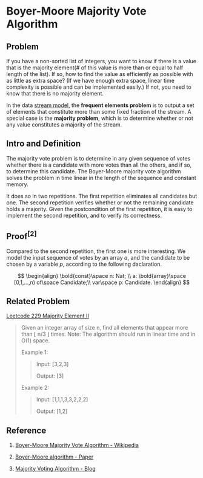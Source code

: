 # Boyer-Moore Majority Vote Algorithm
## Problem
If you have a non-sorted list of integers, you want to know if there is a value that is the majority element(# of this value is more than or equal to half length of the list). If so, how to find the value as efficiently as possible with as little as extra space? (If we have enough extra space, linear time complexity is possible and can be implemented easily.) If not, you need to know that there is no majority element.

In the data [stream model](https://en.wikipedia.org/wiki/Streaming_algorithm), the **frequent elements problem** is to output a set of elements that constitute more than some fixed fraction of the stream. A special case is the **majority problem**, which is to determine whether or not any value constitutes a majority of the stream.

## Intro and Definition
The majority vote problem is to determine in any given sequence of votes whether there is a candidate with more votes than all the others, and if so, to determine this candidate. The Boyer-Moore majority vote algorithm solves the problem in time linear in the length of the sequence and constant memory.

It does so in two repetitions. The first repetition eliminates all candidates but one. The second repetition verifies whether or not the remaining candidate holds a majority. Given the postcondition of the first repetition, it is easy to implement the second repetition, and to verify its correctness.

## Proof$^{[2]}$
Compared to the second repetition, the first one is more interesting.
We model the input sequence of votes by an array $a$, and the candidate to be chosen by a variable $p$, according to the following daclaration.

$$
\begin{align}
\bold{const}\space n: Nat; \\
a: \bold{array}\space [0,1,...,n) of\space Candidate;\\
var\space p: Candidate.
\end{align}
$$

## Related Problem
[Leetcode 229 Majority Element II](https://leetcode.com/problems/majority-element-ii/)

> Given an integer array of size n, find all elements that appear more than ⌊ n/3 ⌋ times.
> Note: The algorithm should run in linear time and in O(1) space.
> 
> Example 1:
> >Input: [3,2,3]
> >
> >Output: [3]
> 
> Example 2:
> >
> >Input: [1,1,1,3,3,2,2,2]
> >
> >Output: [1,2]

## Reference
1. [Boyer-Moore Majority Vote Algorithm - Wikipedia](https://en.wikipedia.org/wiki/Boyer%E2%80%93Moore_majority_vote_algorithm)

2. [Boyer-Moore algorithm - Paper](http://www.cs.rug.nl/~wim/pub/whh348.pdf)

3. [Majority Voting Algorithm - Blog](https://gregable.com/2013/10/majority-vote-algorithm-find-majority.html)